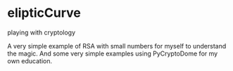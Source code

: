 # elipticCurve
playing with cryptology

A very simple example of RSA with small numbers for myself to understand the magic.
And some very simple examples using PyCryptoDome for my own education.
